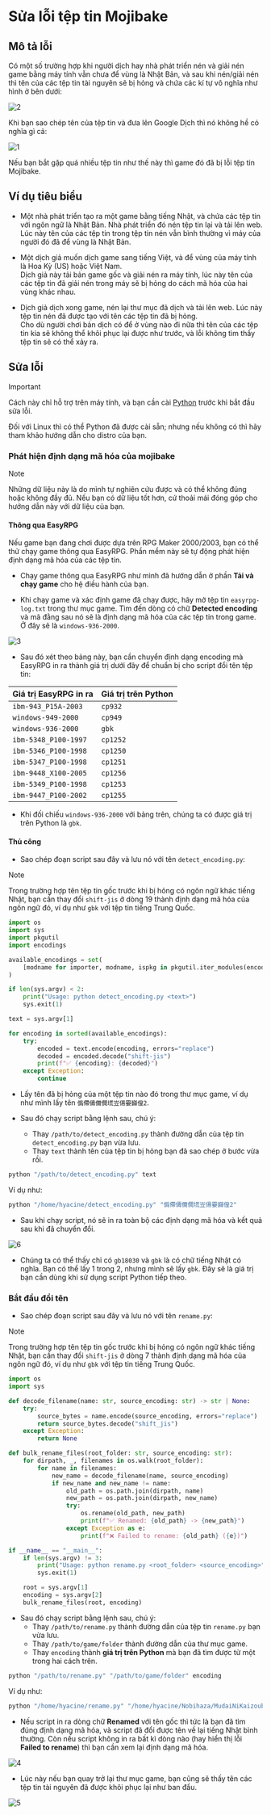 # Sửa lỗi tệp tin Mojibake

## Mô tả lỗi

Có một số trường hợp khi người dịch hay nhà phát triển nén và giải nén game bằng máy tính vẫn chưa để vùng là Nhật Bản, và sau khi nén/giải nén thì tên của các tệp tin tài nguyên sẽ bị hỏng và chứa các kí tự vô nghĩa như hình ở bên dưới:

![2](images/image-1.png)

Khi bạn sao chép tên của tệp tin và đưa lên Google Dịch thì nó không hề có nghĩa gì cả:

![1](images/image.png)

Nếu bạn bắt gặp quá nhiều tệp tin như thế này thì game đó đã bị lỗi tệp tin Mojibake.

## Ví dụ tiêu biểu

* Một nhà phát triển tạo ra một game bằng tiếng Nhật, và chứa các tệp tin với ngôn ngữ là Nhật Bản. Nhà phát triển đó nén tệp tin lại và tải lên web.<br>Lúc này tên của các tệp tin trong tệp tin nén vẫn bình thường vì máy của người đó đã để vùng là Nhật Bản.

* Một dịch giả muốn dịch game sang tiếng Việt, và để vùng của máy tính là Hoa Kỳ (US) hoặc Việt Nam.<br>Dịch giả này tải bản game gốc và giải nén ra máy tính, lúc này tên của các tệp tin đã giải nén trong máy sẽ bị hỏng do cách mã hóa của hai vùng khác nhau.

* Dịch giả dịch xong game, nén lại thư mục đã dịch và tải lên web. Lúc này tệp tin nén đã được tạo với tên các tệp tin đã bị hỏng.<br>Cho dù người chơi bản dịch có để ở vùng nào đi nữa thì tên của các tệp tin kia sẽ không thể khôi phục lại được như trước, và lỗi không tìm thấy tệp tin sẽ có thể xảy ra.

## Sửa lỗi

> [!IMPORTANT]
> Cách này chỉ hỗ trợ trên máy tính, và bạn cần cài [Python](https://www.python.org/downloads) trước khi bắt đầu sửa lỗi.
>
> Đối với Linux thì có thể Python đã được cài sẵn; nhưng nếu không có thì hãy tham khảo hướng dẫn cho distro của bạn.

### Phát hiện định dạng mã hóa của mojibake

> [!NOTE]
> Những dữ liệu này là do mình tự nghiên cứu được và có thể không đúng hoặc không đầy đủ. Nếu bạn có dữ liệu tốt hơn, cứ thoải mái đóng góp cho hướng dẫn này với dữ liệu của bạn.

#### Thông qua EasyRPG

Nếu game bạn đang chơi được dựa trên RPG Maker 2000/2003, bạn có thể thử chạy game thông qua EasyRPG. Phần mềm này sẽ tự động phát hiện định dạng mã hóa của các tệp tin.

* Chạy game thông qua EasyRPG như mình đã hướng dẫn ở phần **Tải và chạy game** cho hệ điều hành của bạn.

* Khi chạy game và xác định game đã chạy được, hãy mở tệp tin `easyrpg-log.txt` trong thư mục game. Tìm đến dòng có chữ **Detected encoding** và mã đằng sau nó sẽ là định dạng mã hóa của các tệp tin trong game. Ở đây sẽ là `windows-936-2000`.

![3](images/image-2.png)

* Sau đó xét theo bảng này, bạn cần chuyển định dạng encoding mà EasyRPG in ra thành giá trị dưới đây để chuẩn bị cho script đổi tên tệp tin:

| Giá trị EasyRPG in ra  | Giá trị trên Python |
| ---------------------- | ------------------- |
| `ibm-943_P15A-2003`    | `cp932`             |
| `windows-949-2000`     | `cp949`             |
| `windows-936-2000`     | `gbk`               |
| `ibm-5348_P100-1997`   | `cp1252`            |
| `ibm-5346_P100-1998`   | `cp1250`            |
| `ibm-5347_P100-1998`   | `cp1251`            |
| `ibm-9448_X100-2005`   | `cp1256`            |
| `ibm-5349_P100-1998`   | `cp1253`            |
| `ibm-9447_P100-2002`   | `cp1255`            |

* Khi đối chiếu `windows-936-2000` với bảng trên, chúng ta có được giá trị trên Python là `gbk`.

#### Thủ công

* Sao chép đoạn script sau đây và lưu nó với tên `detect_encoding.py`:

> [!NOTE]
> Trong trường hợp tên tệp tin gốc trước khi bị hỏng có ngôn ngữ khác tiếng Nhật, bạn cần thay đổi `shift-jis` ở dòng 19 thành định dạng mã hóa của ngôn ngữ đó, ví dụ như `gbk` với tệp tin tiếng Trung Quốc.

```python
import os
import sys
import pkgutil
import encodings

available_encodings = set(
    [modname for importer, modname, ispkg in pkgutil.iter_modules(encodings.__path__)]
)

if len(sys.argv) < 2:
    print("Usage: python detect_encoding.py <text>")
    sys.exit(1)

text = sys.argv[1]

for encoding in sorted(available_encodings):
    try:
        encoded = text.encode(encoding, errors="replace")
        decoded = encoded.decode("shift-jis")
        print(f"✅ {encoding}: {decoded}")
    except Exception:
        continue
```

* Lấy tên đã bị hỏng của một tệp tin nào đó trong thư mục game, ví dụ như mình lấy tên `僞僀儔儞僩塃岦偒孁巋偟2`.

* Sau đó chạy script bằng lệnh sau, chú ý:
    * Thay `/path/to/detect_encoding.py` thành đường dẫn của tệp tin `detect_encoding.py` bạn vừa lưu.
    * Thay `text` thành tên của tệp tin bị hỏng bạn đã sao chép ở bước vừa rồi.

```sh
python "/path/to/detect_encoding.py" text
```

Ví dụ như:

```sh
python "/home/hyacine/detect_encoding.py" "僞僀儔儞僩塃岦偒孁巋偟2"
```

* Sau khi chạy script, nó sẽ in ra toàn bộ các định dạng mã hóa và kết quả sau khi đã chuyển đổi.

![6](images/image-5.png)

* Chúng ta có thể thấy chỉ có `gb18030` và `gbk` là có chữ tiếng Nhật có nghĩa. Bạn có thể lấy 1 trong 2, nhưng mình sẽ lấy `gbk`. Đây sẽ là giá trị bạn cần dùng khi sử dụng script Python tiếp theo.

### Bắt đầu đổi tên

* Sao chép đoạn script sau đây và lưu nó với tên `rename.py`:

> [!NOTE]
> Trong trường hợp tên tệp tin gốc trước khi bị hỏng có ngôn ngữ khác tiếng Nhật, bạn cần thay đổi `shift-jis` ở dòng 7 thành định dạng mã hóa của ngôn ngữ đó, ví dụ như `gbk` với tệp tin tiếng Trung Quốc.

```python
import os
import sys

def decode_filename(name: str, source_encoding: str) -> str | None:
    try:
        source_bytes = name.encode(source_encoding, errors="replace")
        return source_bytes.decode("shift_jis")
    except Exception:
        return None

def bulk_rename_files(root_folder: str, source_encoding: str):
    for dirpath, _, filenames in os.walk(root_folder):
        for name in filenames:
            new_name = decode_filename(name, source_encoding)
            if new_name and new_name != name:
                old_path = os.path.join(dirpath, name)
                new_path = os.path.join(dirpath, new_name)
                try:
                    os.rename(old_path, new_path)
                    print(f"✅ Renamed: {old_path} -> {new_path}")
                except Exception as e:
                    print(f"❌ Failed to rename: {old_path} ({e})")

if __name__ == "__main__":
    if len(sys.argv) != 3:
        print("Usage: python rename.py <root_folder> <source_encoding>")
        sys.exit(1)

    root = sys.argv[1]
    encoding = sys.argv[2]
    bulk_rename_files(root, encoding)
```

* Sau đó chạy script bằng lệnh sau, chú ý:
    * Thay `/path/to/rename.py` thành đường dẫn của tệp tin `rename.py` bạn vừa lưu.
    * Thay `/path/to/game/folder` thành đường dẫn của thư mục game.
    * Thay `encoding` thành **giá trị trên Python** mà bạn đã tìm được từ một trong hai cách trên.

```sh
python "/path/to/rename.py" "/path/to/game/folder" encoding
```

Ví dụ như:

```sh
python "/home/hyacine/rename.py" "/home/hyacine/Nobihaza/MudaiNiKaizouban" gbk
```

* Nếu script in ra dòng chữ **Renamed** với tên gốc thì tức là bạn đã tìm đúng định dạng mã hóa, và script đã đổi được tên về lại tiếng Nhật bình thường. Còn nếu script không in ra bất kì dòng nào (hay hiển thị lỗi **Failed to rename**) thì bạn cần xem lại định dạng mã hóa.

![4](images/image-3.png)

* Lúc này nếu bạn quay trở lại thư mục game, bạn cũng sẽ thấy tên các tệp tin tài nguyên đã được khôi phục lại như ban đầu.

![5](images/image-4.png)

